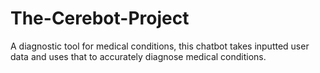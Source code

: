 # The-Cerebot-Project
A diagnostic tool for medical conditions, this chatbot takes inputted user data and uses that to accurately diagnose medical conditions. 


